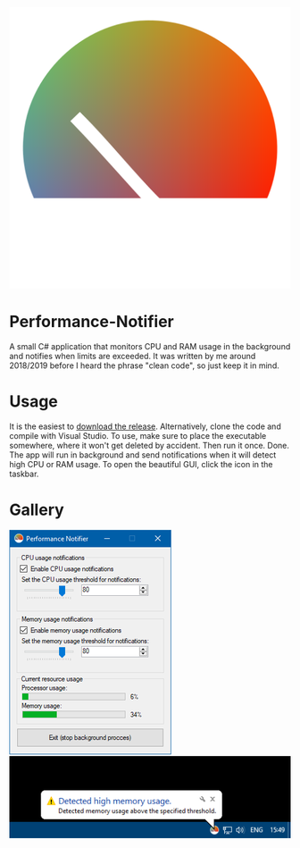 ![Performance-Notifier logo](https://raw.githubusercontent.com/janekb04/Performance-Notifier/main/performance-notifier-logo.png)

# Performance-Notifier
A small C# application that monitors CPU and RAM usage in the background and notifies when limits are exceeded.
It was written by me around 2018/2019 before I heard the phrase "clean code", so just keep it in mind.

# Usage 
It is the easiest to [download the release](https://github.com/janekb04/Performance-Notifier/releases/tag/1.0). Alternatively, clone the code and compile with Visual Studio. To use, make sure to place the executable somewhere, where it won't get deleted by accident. Then run it once. Done. The app will run in background and send notifications when it will detect high CPU or RAM usage. To open the beautiful GUI, click the icon in the taskbar.

# Gallery
![Settings](https://raw.githubusercontent.com/janekb04/Performance-Notifier/main/window.png)
![Taskbar icon and notification](https://raw.githubusercontent.com/janekb04/Performance-Notifier/main/notification.png)
